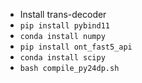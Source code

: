 * Install trans-decoder
* `pip install pybind11`
* `conda install numpy`
* `pip install ont_fast5_api`
* `conda install scipy`
* `bash compile_py24dp.sh`
